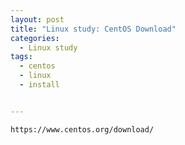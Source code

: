 ```yaml
---
layout: post
title: "Linux study: CentOS Download"
categories:
  - Linux study
tags:
  - centos
  - linux
  - install


---
```


```
https://www.centos.org/download/
```